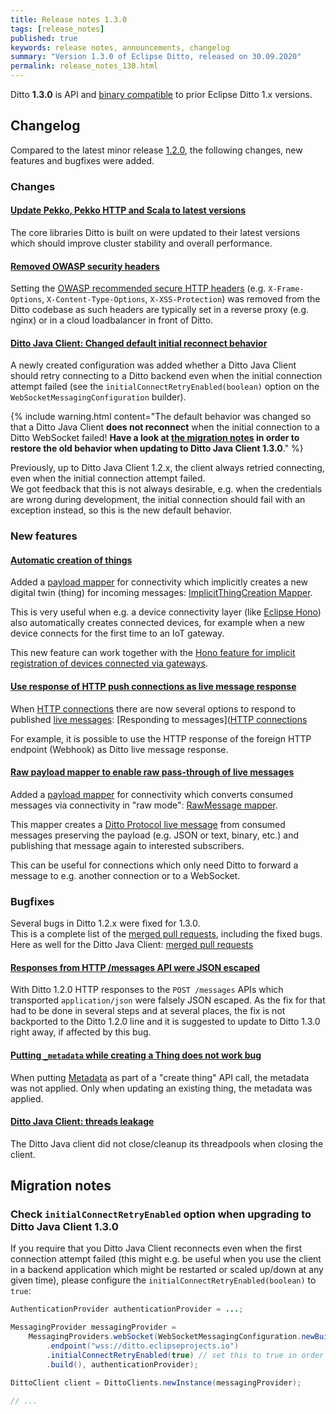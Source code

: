 ```yaml
---
title: Release notes 1.3.0
tags: [release_notes]
published: true
keywords: release notes, announcements, changelog
summary: "Version 1.3.0 of Eclipse Ditto, released on 30.09.2020"
permalink: release_notes_130.html
---
```


Ditto **1.3.0** is API and [binary compatible](https://github.com/eclipse-ditto/ditto/blob/master/documentation/src/main/resources/architecture/DADR-0005-semantic-versioning.md)
to prior Eclipse Ditto 1.x versions.

## Changelog

Compared to the latest minor release [1.2.0](release_notes_120.html), the following changes, new features and
bugfixes were added.


### Changes

#### [Update Pekko, Pekko HTTP and Scala to latest versions](https://github.com/eclipse-ditto/ditto/issues/774)

The core libraries Ditto is built on were updated to their latest versions which should improve cluster stability
and overall performance.

#### [Removed OWASP security headers](https://github.com/eclipse-ditto/ditto/pull/804)

Setting the [OWASP recommended secure HTTP headers](https://owasp.org/www-project-secure-headers/) 
(e.g. `X-Frame-Options`, `X-Content-Type-Options`, `X-XSS-Protection`) was removed from the Ditto codebase as such 
headers are typically set in a reverse proxy (e.g. nginx) or in a cloud loadbalancer in front of Ditto. 

#### [Ditto Java Client: Changed default initial reconnect behavior](https://github.com/eclipse-ditto/ditto-clients/pull/86)

A newly created configuration was added whether a Ditto Java Client should retry connecting to a Ditto backend
even when the initial connection attempt failed 
(see the `initialConnectRetryEnabled(boolean)` option on the `WebSocketMessagingConfiguration` builder).
 

{% include warning.html content="The default behavior was changed so that a Ditto Java Client **does not reconnect** 
    when the initial connection to a Ditto WebSocket failed! **Have a look at [the migration notes](#migration-notes) 
    in order to restore the old behavior when updating to Ditto Java Client 1.3.0**." %}


Previously, up to Ditto Java Client 1.2.x, the client always retried connecting, even when the initial connection 
attempt failed.<br/>
We got feedback that this is not always desirable, e.g. when the credentials are wrong during development, the initial
connection should fail with an exception instead, so this is the new default behavior.


### New features

#### [Automatic creation of things](https://github.com/eclipse-ditto/ditto/issues/760)

Added a [payload mapper](connectivity-mapping.html) for connectivity which implicitly creates a new digital twin (thing)
for incoming messages: [ImplicitThingCreation Mapper](connectivity-mapping.html#implicitthingcreation-mapper).

This is very useful when e.g. a device connectivity layer (like [Eclipse Hono](https://eclipse.org/hono/)) also 
automatically creates connected devices, for example when a new device connects for the first time to an IoT gateway.

This new feature can work together with the 
[Hono feature for implicit registration of devices connected via gateways](https://github.com/eclipse/hono/issues/2053).

#### [Use response of HTTP push connections as live message response](https://github.com/eclipse-ditto/ditto/pull/809)

When [HTTP connections](connectivity-protocol-bindings-http.html) there are now several options 
to respond to published [live messages](protocol-specification-things-messages.html): 
[Responding to messages]([HTTP connections](connectivity-protocol-bindings-http.html#responding-to-messages)

For example, it is possible to use the HTTP response of the foreign HTTP endpoint (Webhook) as Ditto live message 
response.

#### [Raw payload mapper to enable raw pass-through of live messages](https://github.com/eclipse-ditto/ditto/issues/777)

Added a [payload mapper](connectivity-mapping.html) for connectivity which converts consumed messages via connectivity 
in "raw mode": [RawMessage mapper](connectivity-mapping.html#rawmessage-mapper).
 
This mapper creates a [Ditto Protocol live message](protocol-specification-things-messages.html) from consumed messages
preserving the payload (e.g. JSON or text, binary, etc.) and publishing that message again to interested subscribers.

This can be useful for connections which only need Ditto to forward a message to e.g. another connection or to a 
WebSocket.


### Bugfixes

Several bugs in Ditto 1.2.x were fixed for 1.3.0.<br/>
This is a complete list of the 
[merged pull requests](https://github.com/eclipse-ditto/ditto/pulls?q=is%3Apr+milestone%3A1.3.0), including the fixed bugs.<br/>
Here as well for the Ditto Java Client: [merged pull requests](https://github.com/eclipse-ditto/ditto-clients/pulls?q=is%3Apr+milestone%3A1.3.0)

#### [Responses from HTTP /messages API were JSON escaped](https://github.com/eclipse-ditto/ditto/issues/805)

With Ditto 1.2.0 HTTP responses to the `POST /messages` APIs which transported `application/json` were falsely JSON 
escaped. As the fix for that had to be done in several steps and at several places, the fix is not backported to the 
Ditto 1.2.0 line and it is suggested to update to Ditto 1.3.0 right away, if affected by this bug.

#### [Putting `_metadata` while creating a Thing does not work bug](https://github.com/eclipse-ditto/ditto/issues/801)

When putting [Metadata](basic-metadata.html) as part of a "create thing" API call, the metadata was not applied. Only
when updating an existing thing, the metadata was applied.

#### [Ditto Java Client: threads leakage](https://github.com/eclipse-ditto/ditto-clients/pull/87)

The Ditto Java client did not close/cleanup its threadpools when closing the client.


## Migration notes

### Check `initialConnectRetryEnabled` option when upgrading to Ditto Java Client 1.3.0

If you require that you Ditto Java Client reconnects even when the first connection attempt failed (this might e.g.
be useful when you use the client in a backend application which might be restarted or scaled up/down at any given time),
please configure the `initialConnectRetryEnabled(boolean)` to `true`:

```java
AuthenticationProvider authenticationProvider = ...;

MessagingProvider messagingProvider =
    MessagingProviders.webSocket(WebSocketMessagingConfiguration.newBuilder()
        .endpoint("wss://ditto.eclipseprojects.io")
        .initialConnectRetryEnabled(true) // set this to true in order to enable retry on initial connection errors
        .build(), authenticationProvider);

DittoClient client = DittoClients.newInstance(messagingProvider);

// ...
```
